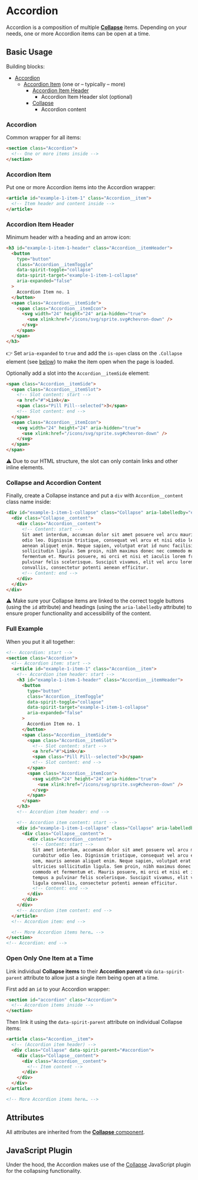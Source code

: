 # Accordion

Accordion is a composition of multiple [**Collapse**][collapse] items.
Depending on your needs, one or more Accordion items can be open at a time.

## Basic Usage

Building blocks:

- [Accordion](#accordion-1)
  - [Accordion Item](#accordion-item) (one or – typically – more)
    - [Accordion Item Header](#accordion-item-header)
      - Accordion Item Header slot (optional)
    - [Collapse](#collapse-and-accordion-content)
      - Accordion content

### Accordion

Common wrapper for all items:

```html
<section class="Accordion">
  <!-- One or more items inside -->
</section>
```

### Accordion Item

Put one or more Accordion items into the Accordion wrapper:

```html
<article id="example-1-item-1" class="Accordion__item">
  <!-- Item header and content inside -->
</article>
```

### Accordion Item Header

Minimum header with a heading and an arrow icon:

```html
<h3 id="example-1-item-1-header" class="Accordion__itemHeader">
  <button
    type="button"
    class="Accordion__itemToggle"
    data-spirit-toggle="collapse"
    data-spirit-target="example-1-item-1-collapse"
    aria-expanded="false"
  >
    Accordion Item no. 1
  </button>
  <span class="Accordion__itemSide">
    <span class="Accordion__itemIcon">
      <svg width="24" height="24" aria-hidden="true">
        <use xlink:href="/icons/svg/sprite.svg#chevron-down" />
      </svg>
    </span>
  </span>
</h3>
```

👉 Set `aria-expanded` to `true` and add the `is-open` class on the `.Collapse`
element (see [below](#collapse-and-accordion-content)) to make the item open
when the page is loaded.

Optionally add a slot into the `Accordion__itemSide` element:

```html
<span class="Accordion__itemSide">
  <span class="Accordion__itemSlot">
    <!-- Slot content: start -->
    <a href="#">Link</a>
    <span class="Pill Pill--selected">3</span>
    <!-- Slot content: end -->
  </span>
  <span class="Accordion__itemIcon">
    <svg width="24" height="24" aria-hidden="true">
      <use xlink:href="/icons/svg/sprite.svg#chevron-down" />
    </svg>
  </span>
</span>
```

⚠️ Due to our HTML structure, the slot can only contain links and other inline
elements.

### Collapse and Accordion Content

Finally, create a Collapse instance and put a `div` with `Accordion__content`
class name inside:

```html
<div id="example-1-item-1-collapse" class="Collapse" aria-labelledby="example-1-item-1-header">
  <div class="Collapse__content">
    <div class="Accordion__content">
      <!-- Content: start -->
      Sit amet interdum, accumsan dolor sit amet posuere vel arcu mauris placerat non mauris, non sed vitae curabitur
      odio leo. Dignissim tristique, consequat vel arcu et nisi odio leo pretium accumsan condimentum at sem, mauris
      aenean aliquet enim. Neque sapien, volutpat erat id nunc facilisis eget ipsum phasellus, tellus ultricies
      sollicitudin ligula. Sem proin, nibh maximus donec nec commodo molestie nulla sapien nec commodo, commodo et
      fermentum et. Mauris posuere, mi orci et nisi et iaculis lorem fringilla sed mauris auctor, lorem tempus a
      pulvinar felis scelerisque. Suscipit vivamus, elit vel arcu lorem fringilla finibus quis sit amet ligula
      convallis, consectetur potenti aenean efficitur.
      <!-- Content: end -->
    </div>
  </div>
</div>
```

⚠️ Make sure your Collapse items are linked to the correct toggle buttons
(using the `id` attribute) and headings (using the `aria-labelledby` attribute)
to ensure proper functionality and accessibility of the content.

### Full Example

When you put it all together:

```html
<!-- Accordion: start -->
<section class="Accordion">
  <!-- Accordion item: start -->
  <article id="example-1-item-1" class="Accordion__item">
    <!-- Accordion item header: start -->
    <h3 id="example-1-item-1-header" class="Accordion__itemHeader">
      <button
        type="button"
        class="Accordion__itemToggle"
        data-spirit-toggle="collapse"
        data-spirit-target="example-1-item-1-collapse"
        aria-expanded="false"
      >
        Accordion Item no. 1
      </button>
      <span class="Accordion__itemSide">
        <span class="Accordion__itemSlot">
          <!-- Slot content: start -->
          <a href="#">Link</a>
          <span class="Pill Pill--selected">3</span>
          <!-- Slot content: end -->
        </span>
        <span class="Accordion__itemIcon">
          <svg width="24" height="24" aria-hidden="true">
            <use xlink:href="/icons/svg/sprite.svg#chevron-down" />
          </svg>
        </span>
      </span>
    </h3>
    <!-- Accordion item header: end -->

    <!-- Accordion item content: start -->
    <div id="example-1-item-1-collapse" class="Collapse" aria-labelledby="example-1-item-1-header">
      <div class="Collapse__content">
        <div class="Accordion__content">
          <!-- Content: start -->
          Sit amet interdum, accumsan dolor sit amet posuere vel arcu mauris placerat non mauris, non sed vitae
          curabitur odio leo. Dignissim tristique, consequat vel arcu et nisi odio leo pretium accumsan condimentum at
          sem, mauris aenean aliquet enim. Neque sapien, volutpat erat id nunc facilisis eget ipsum phasellus, tellus
          ultricies sollicitudin ligula. Sem proin, nibh maximus donec nec commodo molestie nulla sapien nec commodo,
          commodo et fermentum et. Mauris posuere, mi orci et nisi et iaculis lorem fringilla sed mauris auctor, lorem
          tempus a pulvinar felis scelerisque. Suscipit vivamus, elit vel arcu lorem fringilla finibus quis sit amet
          ligula convallis, consectetur potenti aenean efficitur.
          <!-- Content: end -->
        </div>
      </div>
    </div>
    <!-- Accordion item content: end -->
  </article>
  <!-- Accordion item: end -->

  <!-- More Accordion items here… -->
</section>
<!-- Accordion: end -->
```

### Open Only One Item at a Time

Link individual **Collapse items** to their **Accordion parent** via
`data-spirit-parent` attribute to allow just a single item being open at a time.

First add an `id` to your Accordion wrapper:

```html
<section id="accordion" class="Accordion">
  <!-- Accordion items inside -->
</section>
```

Then link it using the `data-spirit-parent` attribute on individual Collapse items:

```html
<article class="Accordion__item">
  <!-- (Accordion item header) -->
  <div class="Collapse" data-spirit-parent="#accordion">
    <div class="Collapse__content">
      <div class="Accordion__content">
        <!-- Item content -->
      </div>
    </div>
  </div>
</article>

<!-- More Accordion items here… -->
```

## Attributes

All attributes are inherited from the [**Collapse** component][collapse].

## JavaScript Plugin

Under the hood, the Accordion makes use of the [Collapse][collapse] JavaScript
plugin for the collapsing functionality.

[collapse]: https://github.com/lmc-eu/spirit-design-system/blob/main/packages/web/src/scss/components/Collapse/README.md
